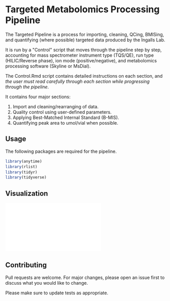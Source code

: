 # Targeted Metabolomics Processing Pipeline

The Targeted Pipeline is a process for importing, cleaning, QCing, BMISing, and quantifying (where possible) targeted data produced by the Ingalls Lab.

It is run by a "Control" script that moves through the pipeline step by step, accounting for mass spectrometer instrument type (TQS/QE), run type (HILIC/Reverse phase), ion mode (positive/negative), and metabolomics processing software (Skyline or MsDial).

The Control.Rmd script contains detailed instructions on each section, and *the user must read carefully through each section while progressing through the pipeline*.

It contains four major sections:

1.  Import and cleaning/rearranging of data.
2.  Quality control using user-defined parameters.
3.  Applying Best-Matched Internal Standard (B-MIS).
4.  Quantifying peak area to umol/vial when possible.

## Usage

The following packages are required for the pipeline.

``` r
library(anytime)
library(rlist)
library(tidyr)
library(tidyverse)
```

## Visualization

![Image Title](visual/Targeted_Pipeline_Visualization.pdf)

## Contributing

Pull requests are welcome. For major changes, please open an issue first to discuss what you would like to change.

Please make sure to update tests as appropriate.
